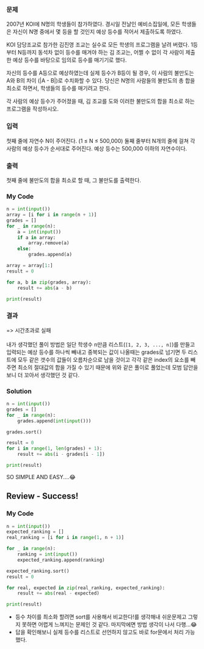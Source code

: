 ### 문제
2007년 KOI에 N명의 학생들이 참가하였다. 경시일 전날인 예비소집일에, 모든 학생들은 자신이 N명 중에서 몇 등을 할 것인지 예상 등수를 적어서 제출하도록 하였다.

KOI 담당조교로 참가한 김진영 조교는 실수로 모든 학생의 프로그램을 날려 버렸다. 1등부터 N등까지 동석차 없이 등수를 매겨야 하는 김 조교는, 어쩔 수 없이 각 사람이 제출한 예상 등수를 바탕으로 임의로 등수를 매기기로 했다.

자신의 등수를 A등으로 예상하였는데 실제 등수가 B등이 될 경우, 이 사람의 불만도는 A와 B의 차이 (|A - B|)로 수치화할 수 있다. 당신은 N명의 사람들의 불만도의 총 합을 최소로 하면서, 학생들의 등수를 매기려고 한다.

각 사람의 예상 등수가 주어졌을 때, 김 조교를 도와 이러한 불만도의 합을 최소로 하는 프로그램을 작성하시오.

### 입력 
첫째 줄에 자연수 N이 주어진다. (1 ≤ N ≤ 500,000) 둘째 줄부터 N개의 줄에 걸쳐 각 사람의 예상 등수가 순서대로 주어진다. 예상 등수는 500,000 이하의 자연수이다.

### 출력
첫째 줄에 불만도의 합을 최소로 할 때, 그 불만도를 출력한다.

### My Code
```python
n = int(input())
array = [i for i in range(n + 1)]
grades = []
for _ in range(n):
    a = int(input())
    if a in array:
        array.remove(a)
    else:
        grades.append(a)

array = array[1:]
result = 0

for a, b in zip(grades, array):
    result += abs(a - b)

print(result)
```
### 결과
=> 시간초과로 실패<br><br>
내가 생각했던 풀이 방법은 일단 학생수 n만큼 리스트(`[1, 2, 3, ..., n]`)를 만들고 입력되는 예상 등수를 하나씩 빼내고 중복되는 값이 나올때는 grades로 넘기면 두 리스트에 모두 같은 갯수의 값들이 오름차순으로 남을 것이고 각각 같은 index의 요소를 빼주면 최소의 절대값의 합을 가질 수 있기 때문에 위와 같은 풀이로 풀었는데 모범 답안을 보니 더 꼬아서 생각했던 것 같다.

### Solution
```python
n = int(input())
grades = []
for _ in range(n):
    grades.append(int(input()))

grades.sort()

result = 0
for i in range(1, len(grades) + 1):
    result += abs(i - grades[i - 1])

print(result)
```
SO SIMPLE AND EASY....😂

## Review - Success!
### My Code
```python
n = int(input())
expected_ranking = []
real_ranking = [i for i in range(1, n + 1)]

for _ in range(n):
    ranking = int(input())
    expected_ranking.append(ranking)

expected_ranking.sort()
result = 0

for real, expected in zip(real_ranking, expected_ranking):
    result += abs(real - expected)

print(result)
```
- 등수 차이를 최소화 할려면 sort를 사용해서 비교한다!를 생각해내 쉬운문제고 그렇지 못하면 어렵게 느껴지는 문제인 것 같다. 마지막에면 방법 생각이 나서 다행...😂
- 답을 확인해보니 실제 등수를 리스트로 선언하지 않고도 바로 for문에서 처리 가능했다.